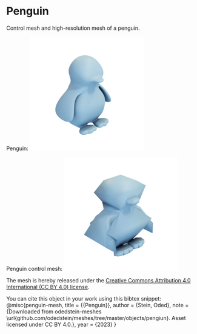 # Penguin

Control mesh and high-resolution mesh of a penguin.

Penguin:
![penguin](penguin.png)

Penguin control mesh:
![penguin_control_mesh](penguin_control_mesh.png)

The mesh is hereby released under the [Creative Commons Attribution 4.0 International (CC BY 4.0) license](https://creativecommons.org/licenses/by/4.0/).

You can cite this object in your work using this bibtex snippet:
    @misc{penguin-mesh,
      title = {{Penguin}},
      author = {Stein, Oded},
      note = {Downloaded from odedstein-meshes \url{github.com/odedstein/meshes/tree/master/objects/pengiun}. Asset licensed under CC BY 4.0.},
      year = {2023}
    }
